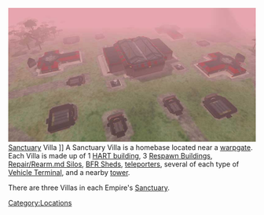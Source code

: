 ![](images/Sancvilla.jpg "fig:Sancvilla.jpg") [Sanctuary](../Sanctuary.md)
Villa \]\] A Sanctuary Villa is a homebase located near a
[warpgate](Warpgate.md). Each Villa is made up of 1 [HART
building](HART_building.md), 3 [Respawn
Buildings](Respawn_Building.md), [Repair/Rearm.md
Silos](../items/Repair_Rearm_Silo.md), [BFR Sheds](../items/BFR_Shed.md),
[teleporters](../terminology/Teleporter.md), several of each type of [Vehicle
Terminal](Vehicle_Terminal.md), and a nearby
[tower](Tower.md).

There are three Villas in each Empire's
[Sanctuary](../Sanctuary.md).

[Category:Locations](Category:Locations.md)
